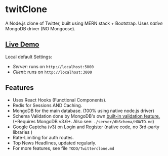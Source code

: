 # twitClone
A Node.js clone of Twitter, built using MERN stack + Bootstrap. Uses _native_ MongoDB driver 
(NO Mongoose).

## [Live Demo](https://twitclone.netlify.app/)
Local default Settings:

- _Server_:  runs on `http://localhost:5000`
- _Client_:  runs on `http://localhost:3000`

## Features
- Uses React Hooks (Functional Components).
- Redis for Sessions AND Caching.
- MongoDB for the main database. (100% using native node.js driver)
- Schema Validation done by MongoDB's own [built-in validation feature.](https://docs.mongodb.com/manual/core/schema-validation/) (*Requires MongoDB v3.6+. Also see: `./server/dbSchema/HOWTO.md`)
- Google Captcha (v3) on Login and Register (native code, no 3rd-party libraries )
- Rate-Limiting for auth routes.
- Top News Headlines, updated regularly.
- For more features, see file `TODO/Twitterclone.md`

